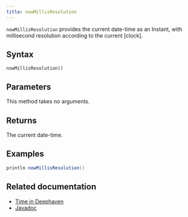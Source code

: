 ```yaml
---
title: nowMillisResolution
---
```


`nowMillisResolution` provides the current date-time as an Instant, with millisecond resolution according to the current [clock].

## Syntax

```
nowMillisResolution()
```

## Parameters

This method takes no arguments.

## Returns

The current date-time.

## Examples

```groovy order=:log
println nowMillisResolution()
```

## Related documentation

- [Time in Deephaven](../../../conceptual/time-in-deephaven.md)
- [Javadoc](https://deephaven.io/core/javadoc/io/deephaven/time/DateTimeUtils.html#nowMillisResolution())
